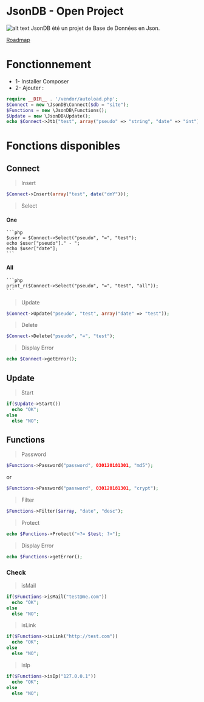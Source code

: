 # JsonDB - Open Project
![alt text](https://anoniji.com/img/JsonDB.png)
JsonDB été un projet de Base de Données en Json.

[Roadmap](https://jsondb.me)

# Fonctionnement
- 1- Installer Composer
- 2- Ajouter :

```php
require __DIR__ . '/vendor/autoload.php';
$Connect = new \JsonDB\Connect($db = "site");
$Functions = new \JsonDB\Functions();
$Update = new \JsonDB\Update();
echo $Connect->Jtb("test", array("pseudo" => "string", "date" => "int"));
```

# Fonctions disponibles

## Connect

> Insert
```php
$Connect->Insert(array("test", date("dmY")));
```

> Select

#### One

	```php
	$user = $Connect->Select("pseudo", "=", "test");
	echo $user["pseudo"]." - ";
	echo $user["date"];
	```

#### All

	```php
	print_r($Connect->Select("pseudo", "=", "test", "all"));
	```

> Update
```php
$Connect->Update("pseudo", "test", array("date" => "test"));
```

> Delete
```php
$Connect->Delete("pseudo", "=", "test");
```

> Display Error
```php
echo $Connect->getError();
```

## Update

> Start
```php
if($Update->Start())
  echo "OK";
else
  else "NO";

```

## Functions

> Password
```php
$Functions->Password("password", 030120181301, "md5");
```
or
```php
$Functions->Password("password", 030120181301, "crypt");
```


> Filter
```php
$Functions->Filter($array, "date", "desc");
```

> Protect
```php
echo $Functions->Protect("<?= $test; ?>");
```

> Display Error
```php
echo $Functions->getError();
```

### Check

> isMail
```php
if($Functions->isMail("test@me.com"))
  echo "OK";
else
  else "NO";
```

> isLink
```php
if($Functions->isLink("http://test.com"))
  echo "OK";
else
  else "NO";

```

> isIp
```php
if($Functions->isIp("127.0.0.1"))
  echo "OK";
else
  else "NO";

```